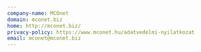 ```yaml
---
company-name: MCOnet
domain: mconet.biz
home: http://mconet.biz/
privacy-policy: https://www.mconet.hu/adatvedelmi-nyilatkozat
email: mconet@mconet.biz
---
```




